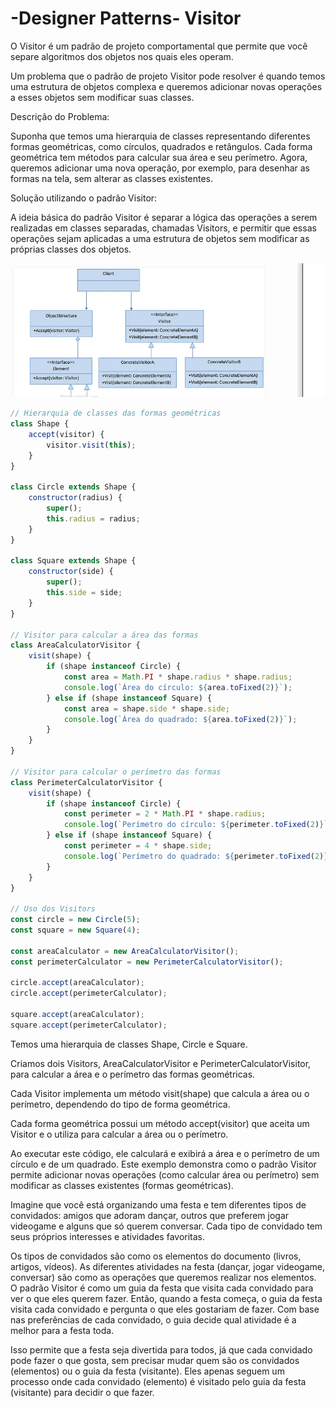 # -Designer Patterns- Visitor


O Visitor é um padrão de projeto comportamental que permite que você separe algoritmos dos objetos nos quais eles operam.

Um problema que o padrão de projeto Visitor pode resolver é quando temos uma estrutura de objetos complexa e queremos adicionar novas operações a esses objetos sem modificar suas classes.



Descrição do Problema:

Suponha que temos uma hierarquia de classes representando diferentes formas geométricas, como círculos, quadrados e retângulos. Cada forma geométrica tem métodos para calcular sua área e seu perímetro. Agora, queremos adicionar uma nova operação, por exemplo, para desenhar as formas na tela, sem alterar as classes existentes.

Solução utilizando o padrão Visitor:

A ideia básica do padrão Visitor é separar a lógica das operações a serem realizadas em classes separadas, chamadas Visitors, e permitir que essas operações sejam aplicadas a uma estrutura de objetos sem modificar as próprias classes dos objetos.

![image info](./visitor.jpg)















```JavaScript
// Hierarquia de classes das formas geométricas
class Shape {
    accept(visitor) {
        visitor.visit(this);
    }
}

class Circle extends Shape {
    constructor(radius) {
        super();
        this.radius = radius;
    }
}

class Square extends Shape {
    constructor(side) {
        super();
        this.side = side;
    }
}

// Visitor para calcular a área das formas
class AreaCalculatorVisitor {
    visit(shape) {
        if (shape instanceof Circle) {
            const area = Math.PI * shape.radius * shape.radius;
            console.log(`Área do círculo: ${area.toFixed(2)}`);
        } else if (shape instanceof Square) {
            const area = shape.side * shape.side;
            console.log(`Área do quadrado: ${area.toFixed(2)}`);
        }
    }
}

// Visitor para calcular o perímetro das formas
class PerimeterCalculatorVisitor {
    visit(shape) {
        if (shape instanceof Circle) {
            const perimeter = 2 * Math.PI * shape.radius;
            console.log(`Perímetro do círculo: ${perimeter.toFixed(2)}`);
        } else if (shape instanceof Square) {
            const perimeter = 4 * shape.side;
            console.log(`Perímetro do quadrado: ${perimeter.toFixed(2)}`);
        }
    }
}

// Uso dos Visitors
const circle = new Circle(5);
const square = new Square(4);

const areaCalculator = new AreaCalculatorVisitor();
const perimeterCalculator = new PerimeterCalculatorVisitor();

circle.accept(areaCalculator);
circle.accept(perimeterCalculator);

square.accept(areaCalculator);
square.accept(perimeterCalculator);
```

Temos uma hierarquia de classes Shape, Circle e Square.

Criamos dois Visitors, AreaCalculatorVisitor e PerimeterCalculatorVisitor, para calcular a área e o perímetro das formas geométricas.

Cada Visitor implementa um método visit(shape) que calcula a área ou o perímetro, dependendo do tipo de forma geométrica.

Cada forma geométrica possui um método accept(visitor) que aceita um Visitor e o utiliza para calcular a área ou o perímetro.

Ao executar este código, ele calculará e exibirá a área e o perímetro de um círculo e de um quadrado. Este exemplo demonstra como o padrão Visitor permite 
adicionar novas operações (como calcular área ou perímetro) sem modificar as classes existentes (formas geométricas).


Imagine que você está organizando uma festa e tem diferentes tipos de convidados: amigos que adoram dançar, outros que preferem jogar videogame e alguns que só querem conversar. Cada tipo de convidado tem seus próprios interesses e atividades favoritas.

Os tipos de convidados são como os elementos do documento (livros, artigos, vídeos).
As diferentes atividades na festa (dançar, jogar videogame, conversar) são como as operações que queremos realizar nos elementos.
O padrão Visitor é como um guia da festa que visita cada convidado para ver o que eles querem fazer.
Então, quando a festa começa, o guia da festa visita cada convidado e pergunta o que eles gostariam de fazer. Com base nas preferências de cada convidado, o guia decide qual atividade é a melhor para a festa toda.

Isso permite que a festa seja divertida para todos, já que cada convidado pode fazer o que gosta, sem precisar mudar quem são os convidados (elementos) ou o guia da festa (visitante). Eles apenas seguem um processo onde cada convidado (elemento) é visitado pelo guia da festa (visitante) para decidir o que fazer.